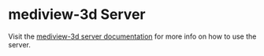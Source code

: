 # mediview-3d Server

Visit the [mediview-3d server documentation](../documentation/content/doc/server.md)
for more info on how to use the server.